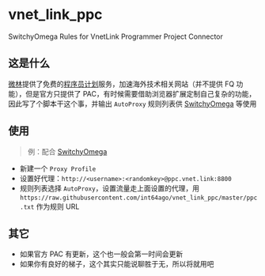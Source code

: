 # vnet_link_ppc
SwitchyOmega Rules for VnetLink Programmer Project Connector

## 这是什么

[微林][1]提供了免费的[程序员计划][2]服务，加速海外技术相关网站（并不提供 FQ 功能），但是官方只提供了 PAC，有时候需要借助浏览器扩展定制自己复杂的功能，因此写了个脚本干这个事，并输出 `AutoProxy` 规则列表供 [SwitchyOmega][3] 等使用

## 使用

 > 例：配合 [SwitchyOmega][3]

- 新建一个 `Proxy Profile`
- 设置好代理：`http://<username>:<randomkey>@ppc.vnet.link:8800`
- 规则列表选择 `AutoProxy`，设置流量走上面设置的代理，用 `https://raw.githubusercontent.com/int64ago/vnet_link_ppc/master/ppc.txt` 作为规则 URL

## 其它

 - 如果官方 PAC 有更新，这个也一般会第一时间会更新
 - 如果你有良好的梯子，这个其实只能说聊胜于无，所以将就用吧

 [1]: https://vnet.link/
 [2]: https://vnet.link/project/programmer
 [3]: https://chrome.google.com/webstore/detail/proxy-switchyomega/padekgcemlokbadohgkifijomclgjgif